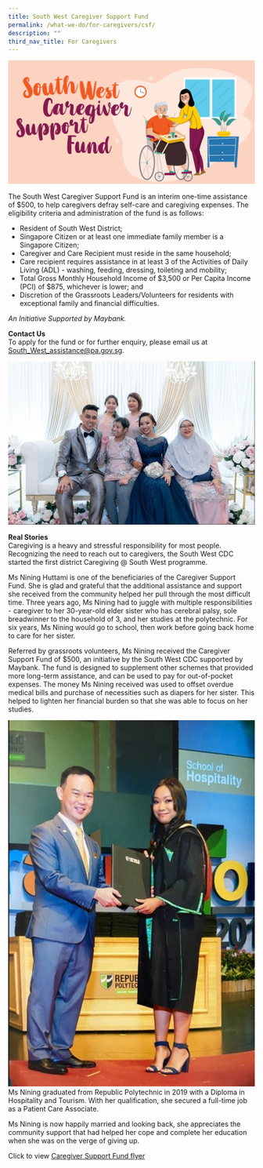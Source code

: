 ```yaml
---
title: South West Caregiver Support Fund
permalink: /what-we-do/for-caregivers/csf/
description: ""
third_nav_title: For Caregivers
---
```

![](/images/What%20We%20Do/For%20Caregivers/south-west-caregiver-support-fund_thumbnail.png)

The South West Caregiver Support Fund is an interim one-time assistance of $500, to help caregivers defray self-care and caregiving expenses. The eligibility criteria and administration of the fund is as follows: 

* Resident of South West District;
* Singapore Citizen or at least one immediate family member is a Singapore Citizen;
* Caregiver and Care Recipient must reside in the same household;
* Care recipient requires assistance in at least 3 of the Activities of Daily Living (ADL) - washing, feeding, dressing, toileting and mobility;
* Total Gross Monthly Household Income of $3,500 or Per Capita Income (PCI) of $875, whichever is lower; and
* Discretion of the Grassroots Leaders/Volunteers for residents with exceptional family and financial difficulties.

*An Initiative Supported by Maybank.*

**Contact Us**<br>
To apply for the fund or for further enquiry, please email us at South_West_assistance@pa.gov.sg. 

![](/images/What%20We%20Do/For%20Caregivers/CC%20-%20P3.jpg)

**Real Stories**<br>
Caregiving is a heavy and stressful responsibility for most people. Recognizing the need to reach out to caregivers, the South West CDC started the first district Caregiving @ South West programme.

Ms Nining Huttami is one of the beneficiaries of the Caregiver Support Fund. She is glad and grateful that the additional assistance and support she received from the community helped her pull through the most difficult time.
Three years ago, Ms Nining had to juggle with multiple responsibilities - caregiver to her 30-year-old elder sister who has cerebral palsy, sole breadwinner to the household of 3, and her studies at the polytechnic. For six years, Ms Nining would go to school, then work before going back home to care for her sister.

Referred by grassroots volunteers, Ms Nining received the Caregiver Support Fund of $500, an initiative by the South West CDC supported by Maybank. The fund is designed to supplement other schemes that provided more long-term assistance, and can be used to pay for out-of-pocket expenses. The money Ms Nining received was used to offset overdue medical bills and purchase of necessities such as diapers for her sister. This helped to lighten her financial burden so that she was able to focus on her studies.

![](/images/What%20We%20Do/For%20Caregivers/CC%20-%20P2.jpg)Ms Nining graduated from Republic Polytechnic in 2019 with a Diploma in Hospitality and Tourism. With her qualification, she secured a full-time job as a Patient Care Associate.

Ms Nining is now happily married and looking back, she appreciates the community support that had helped her cope and complete her education when she was on the verge of giving up.

Click to view [Caregiver Support Fund flyer](/files/What%20we%20do/For%20Caregivers/caregiver%20flyers%202023.pdf)